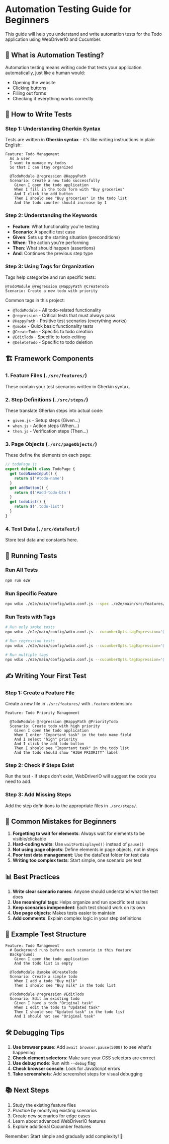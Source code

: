 # Automation Testing Guide for Beginners

This guide will help you understand and write automation tests for the Todo application using WebDriverIO and Cucumber.

## 🎯 What is Automation Testing?

Automation testing means writing code that tests your application automatically, just like a human would:

- Opening the website
- Clicking buttons
- Filling out forms
- Checking if everything works correctly

## 📝 How to Write Tests

### Step 1: Understanding Gherkin Syntax

Tests are written in **Gherkin syntax** - it's like writing instructions in plain English:

```gherkin
Feature: Todo Management
  As a user
  I want to manage my todos
  So that I can stay organized

  @TodoModule @regression @HappyPath
  Scenario: Create a new todo successfully
    Given I open the todo application
    When I fill in the todo form with "Buy groceries"
    And I click the add button
    Then I should see "Buy groceries" in the todo list
    And the todo counter should increase by 1
```

### Step 2: Understanding the Keywords

- **Feature**: What functionality you're testing
- **Scenario**: A specific test case
- **Given**: Sets up the starting situation (preconditions)
- **When**: The action you're performing
- **Then**: What should happen (assertions)
- **And**: Continues the previous step type

### Step 3: Using Tags for Organization

Tags help categorize and run specific tests:

```gherkin
@TodoModule @regression @HappyPath @CreateTodo
Scenario: Create a new todo with priority
```

Common tags in this project:

- `@TodoModule` - All todo-related functionality
- `@regression` - Critical tests that must always pass
- `@HappyPath` - Positive test scenarios (everything works)
- `@smoke` - Quick basic functionality tests
- `@CreateTodo` - Specific to todo creation
- `@EditTodo` - Specific to todo editing
- `@DeleteTodo` - Specific to todo deletion

## 🏗️ Framework Components

### 1. Feature Files (`./src/features/`)

These contain your test scenarios written in Gherkin syntax.

### 2. Step Definitions (`./src/steps/`)

These translate Gherkin steps into actual code:

- `given.js` - Setup steps (Given...)
- `when.js` - Action steps (When...)
- `then.js` - Verification steps (Then...)

### 3. Page Objects (`./src/pageObjects/`)

These define the elements on each page:

```javascript
// todoPage.js
export default class TodoPage {
  get todoNameInput() {
    return $('#todo-name')
  }
  get addButton() {
    return $('#add-todo-btn')
  }
  get todoList() {
    return $('.todo-list')
  }
}
```

### 4. Test Data (`./src/dataTest/`)

Store test data and constants here.

## 🔧 Running Tests

### Run All Tests

```bash
npm run e2e
```

### Run Specific Feature

```bash
npx wdio ./e2e/main/config/wdio.conf.js --spec ./e2e/main/src/features/todo-creation.feature
```

### Run Tests with Tags

```bash
# Run only smoke tests
npx wdio ./e2e/main/config/wdio.conf.js --cucumberOpts.tagExpression='@smoke'

# Run regression tests
npx wdio ./e2e/main/config/wdio.conf.js --cucumberOpts.tagExpression='@regression'

# Run multiple tags
npx wdio ./e2e/main/config/wdio.conf.js --cucumberOpts.tagExpression='@TodoModule and @HappyPath'
```

## ✍️ Writing Your First Test

### Step 1: Create a Feature File

Create a new file in `./src/features/` with `.feature` extension:

```gherkin
Feature: Todo Priority Management

  @TodoModule @regression @HappyPath @PriorityTodo
  Scenario: Create todo with high priority
    Given I open the todo application
    When I enter "Important task" in the todo name field
    And I select "high" priority
    And I click the add todo button
    Then I should see "Important task" in the todo list
    And the todo should show "HIGH PRIORITY" label
```

### Step 2: Check if Steps Exist

Run the test - if steps don't exist, WebDriverIO will suggest the code you need to add.

### Step 3: Add Missing Steps

Add the step definitions to the appropriate files in `./src/steps/`.

## 🚨 Common Mistakes for Beginners

1. **Forgetting to wait for elements**: Always wait for elements to be visible/clickable
2. **Hard-coding waits**: Use `waitForDisplayed()` instead of `pause()`
3. **Not using page objects**: Define elements in page objects, not in steps
4. **Poor test data management**: Use the dataTest folder for test data
5. **Writing too complex tests**: Start simple, one scenario per test

## 📊 Best Practices

1. **Write clear scenario names**: Anyone should understand what the test does
2. **Use meaningful tags**: Helps organize and run specific test suites
3. **Keep scenarios independent**: Each test should work on its own
4. **Use page objects**: Makes tests easier to maintain
5. **Add comments**: Explain complex logic in your step definitions

## 🎯 Example Test Structure

```gherkin
Feature: Todo Management
  # Background runs before each scenario in this feature
  Background:
    Given I open the todo application
    And the todo list is empty

  @TodoModule @smoke @CreateTodo
  Scenario: Create a simple todo
    When I add a todo "Buy milk"
    Then I should see "Buy milk" in the todo list

  @TodoModule @regression @EditTodo
  Scenario: Edit an existing todo
    Given I have a todo "Original task"
    When I edit the todo to "Updated task"
    Then I should see "Updated task" in the todo list
    And I should not see "Original task"
```

## 🛠️ Debugging Tips

1. **Use browser pause**: Add `await browser.pause(5000)` to see what's happening
2. **Check element selectors**: Make sure your CSS selectors are correct
3. **Use debug mode**: Run with `--debug` flag
4. **Check browser console**: Look for JavaScript errors
5. **Take screenshots**: Add screenshot steps for visual debugging

## 📚 Next Steps

1. Study the existing feature files
2. Practice by modifying existing scenarios
3. Create new scenarios for edge cases
4. Learn about advanced WebDriverIO features
5. Explore additional Cucumber features

Remember: Start simple and gradually add complexity! 🚀
